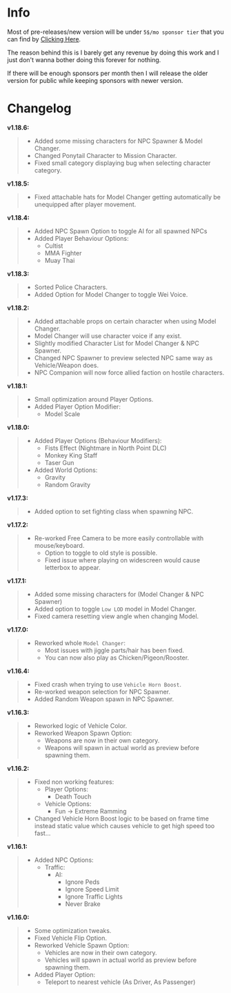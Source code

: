 # Info
Most of pre-releases/new version will be under `5$/mo sponsor tier` that you can find by [Clicking Here](https://github.com/sponsors/sneakyevil). 

The reason behind this is I barely get any revenue by doing this work and I just don't wanna bother doing this forever for nothing. 

If there will be enough sponsors per month then I will release the older version for public while keeping sponsors with newer version.

# Changelog

__v1.18.6:__
> - Added some missing characters for NPC Spawner & Model Changer.
> - Changed Ponytail Character to Mission Character.
> - Fixed small category displaying bug when selecting character category.

__v1.18.5:__
> - Fixed attachable hats for Model Changer getting automatically be unequipped after player movement.

__v1.18.4:__
> - Added NPC Spawn Option to toggle AI for all spawned NPCs
> - Added Player Behaviour Options:
>     - Cultist
>     - MMA Fighter
>     - Muay Thai

__v1.18.3:__
> - Sorted Police Characters.
> - Added Option for Model Changer to toggle Wei Voice.

__v1.18.2:__
> - Added attachable props on certain character when using Model Changer.
> - Model Changer will use character voice if any exist.
> - Slightly modified Character List for Model Changer & NPC Spawner.
> - Changed NPC Spawner to preview selected NPC same way as Vehicle/Weapon does.
> - NPC Companion will now force allied faction on hostile characters.

__v1.18.1:__
> - Small optimization around Player Options.
> - Added Player Option Modifier:
>     - Model Scale

__v1.18.0:__
> - Added Player Options (Behaviour Modifiers):
>     - Fists Effect (Nightmare in North Point DLC)
>     - Monkey King Staff
>     - Taser Gun
> - Added World Options:
>     - Gravity
>     - Random Gravity

__v1.17.3:__
> - Added option to set fighting class when spawning NPC.

__v1.17.2:__
> - Re-worked Free Camera to be more easily controllable with mouse/keyboard.
>     - Option to toggle to old style is possible.
>     - Fixed issue where playing on widescreen would cause letterbox to appear.

__v1.17.1:__
> - Added some missing characters for (Model Changer & NPC Spawner)
> - Added option to toggle `Low LOD` model in Model Changer.
> - Fixed camera resetting view angle when changing Model.

__v1.17.0:__
> - Reworked whole `Model Changer`:
>    - Most issues with jiggle parts/hair has been fixed.
>    - You can now also play as Chicken/Pigeon/Rooster.

__v1.16.4:__
> - Fixed crash when trying to use `Vehicle Horn Boost`.
> - Re-worked weapon selection for NPC Spawner.
> - Added Random Weapon spawn in NPC Spawner.

__v1.16.3:__
> - Reworked logic of Vehicle Color.
> - Reworked Weapon Spawn Option:
>     - Weapons are now in their own category.
>     - Weapons will spawn in actual world as preview before spawning them.

__v1.16.2:__
> - Fixed non working features:
>     - Player Options: 
>         - Death Touch
>     - Vehicle Options: 
>         - Fun -> Extreme Ramming
> - Changed Vehicle Horn Boost logic to be based on frame time instead static value which causes vehicle to get high speed too fast...

__v1.16.1:__
> - Added NPC Options:
>     - Traffic:
>         - AI:
>             - Ignore Peds
>             - Ignore Speed Limit
>             - Ignore Traffic Lights
>             - Never Brake

__v1.16.0:__
> - Some optimization tweaks.
> - Fixed Vehicle Flip Option.
> - Reworked Vehicle Spawn Option:
>     - Vehicles are now in their own category.
>     - Vehicles will spawn in actual world as preview before spawning them.
> - Added Player Option:
>     - Teleport to nearest vehicle (As Driver, As Passenger)
